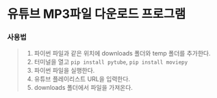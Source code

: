 # 유튜브 MP3파일 다운로드 프로그램


### 사용법
> 1. 파이썬 파일과 같은 위치에 downloads 폴더와 temp 폴더를 추가한다.
> 2. 터미널을 열고 `pip install pytube`, `pip install moviepy`
> 3. 파이썬 파일을 실행한다.
> 4. 유튜브 플레이리스트 URL을 입력한다.
> 5. downloads 폴더에서 파일을 가져온다.
